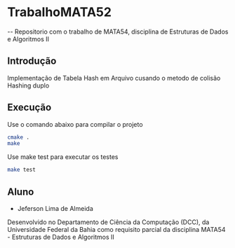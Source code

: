 # TrabalhoMATA52
--
Repositorio com o trabalho de MATA54, disciplina de Estruturas de Dados e Algoritmos II

## Introdução
Implementação de Tabela Hash em Arquivo cusando o metodo de colisão Hashing duplo

## Execução
Use o comando abaixo para compilar o projeto

```sh
cmake .
make
```

Use make test para executar os testes

```sh
make test
```

## Aluno
* Jeferson Lima de Almeida

Desenvolvido no Departamento de Ciência da Computação (DCC), da Universidade Federal da Bahia
como requisito parcial da disciplina MATA54 - Estruturas de Dados e Algoritmos II